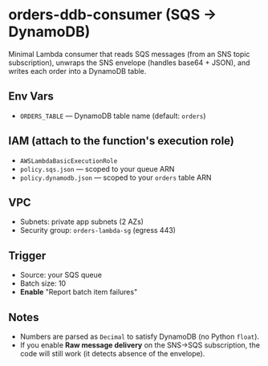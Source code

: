 # orders-ddb-consumer (SQS → DynamoDB)

Minimal Lambda consumer that reads SQS messages (from an SNS topic subscription),
unwraps the SNS envelope (handles base64 + JSON), and writes each order into a
DynamoDB table.

## Env Vars
- `ORDERS_TABLE` — DynamoDB table name (default: `orders`)

## IAM (attach to the function's execution role)
- `AWSLambdaBasicExecutionRole`
- `policy.sqs.json` — scoped to your queue ARN
- `policy.dynamodb.json` — scoped to your `orders` table ARN

## VPC
- Subnets: private app subnets (2 AZs)
- Security group: `orders-lambda-sg` (egress 443)

## Trigger
- Source: your SQS queue
- Batch size: 10
- **Enable** "Report batch item failures"

## Notes
- Numbers are parsed as `Decimal` to satisfy DynamoDB (no Python `float`).
- If you enable **Raw message delivery** on the SNS→SQS subscription, the code
  will still work (it detects absence of the envelope).
